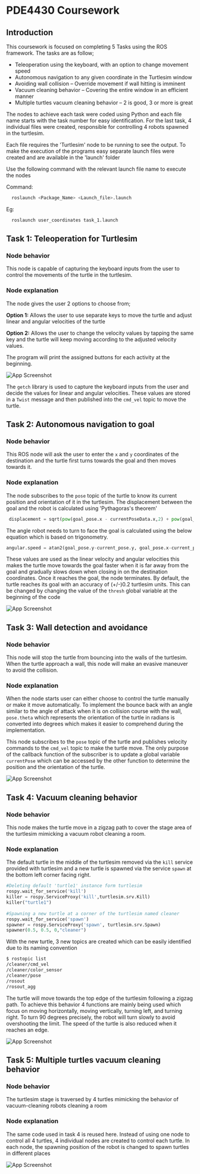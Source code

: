 # PDE4430 Coursework
## Introduction
 
This coursework is focused on completing 5 Tasks using the ROS framework. The tasks are as follow;
 
- Teleoperation using the keyboard, with an option to change movement speed
- Autonomous navigation to any given coordinate in the Turtlesim window
- Avoiding wall collision – Override movement if wall hitting is imminent
- Vacuum cleaning behavior – Covering the entire window in an efficient manner
- Multiple turtles vacuum cleaning behavior – 2 is good, 3 or more is great
 
The nodes to achieve each task were coded using Python and each file name starts with 
the task number for easy identification. For the last task, 4 individual files were created, responsible for controlling 4 robots spawned in the turtlesim.
 
Each file requires the 'Turtlesim' node to be running to see the output. 
To make the execution of the programs easy separate launch files were created 
and are available in the 'launch' folder 
 
Use the following command with the relevant launch file name to execute the nodes
 
Command:
```bash
  roslaunch <Package_Name> <Launch_file>.launch
```
 
 
Eg:
```bash
  roslaunch user_coordinates task_1.launch
```
 
## Task 1: Teleoperation for Turtlesim
### Node behavior
This node is capable of capturing the keyboard inputs from 
the user to control the movements of the turtle in the turtlesim. 
 
### Node explanation
The node gives the user 2 options to choose from; 
 
**Option 1:** Allows the user to use separate keys to move the turtle and adjust linear and angular velocities of the turtle
 
**Option 2:** Allows the user to change the velocity values by tapping the same key and the turtle will keep moving
according to the adjusted velocity values.
 
The program will print the assigned buttons for each activity at the beginning.
 
![App Screenshot](https://via.placeholder.com/468x300?text=App+Screenshot+Here)
 
The `getch` library is used to capture the keyboard inputs from the user and decide the values for 
linear and angular velocities. These values are stored in a `Twist` message and then published
into the `cmd_vel` topic to move the turtle.
 
## Task 2: Autonomous navigation to goal
### Node behavior
This ROS node will ask the user to enter the `x` and `y` coordinates of the destination and the 
turtle first turns towards the goal and then moves towards it.
 
### Node explanation
The node subscribes to the `pose` topic of the turtle to know its current position and orientation of it in the
turtlesim. The displacement between the goal and the robot is calculated using 'Pythagoras's theorem'
 
```python
 displacement = sqrt(pow(goal_pose.x - currentPoseData.x,2) + pow(goal_pose.y - currentPoseData.y,2))
```
 
The angle robot needs to turn to face the goal is calculated using the below equation which is based on trigonometry.
 
```python
angular.speed = atan2(goal_pose.y-current_pose.y, goal_pose.x-current_pose.x) - current_pose.theta
```
 
These values are used as the linear velocity and angular velocities this makes the turtle move towards
the goal faster when it is far away from the goal and gradually slows down when 
closing in on the destination coordinates. Once it reaches the goal, the node terminates.
By default, the turtle reaches its goal with an accuracy of (+/-)0.2 turtlesim units. This can be 
changed by changing the value of the `thresh` global variable at the beginning of the code
 
![App Screenshot](https://via.placeholder.com/468x300?text=App+Screenshot+Here)
 
 
## Task 3: Wall detection and avoidance
### Node behavior
This node will stop the turtle from bouncing into the walls of the turtlesim. When the 
turtle approach a wall, this node will make an evasive maneuver to avoid the collision.
 
### Node explanation
When the node starts user can either choose to control the turtle manually or make it move
automatically. To implement the bounce back with an angle similar to the angle of attack 
when it is on collision course with the wall, `pose.theta` which represents the orientation of
the turtle in radians is converted into degrees which makes it easier to comprehend during the 
implementation.
 
This node subscribes to the `pose` topic of the turtle and publishes velocity commands to the `cmd_vel` topic
to make the turtle move. The only purpose of the callback function of the subscriber is
to update a global variable `currentPose` which can be accessed by the other function to 
determine the position and the orientation of the turtle.
 
![App Screenshot](https://via.placeholder.com/468x300?text=App+Screenshot+Here)
 
## Task 4: Vacuum cleaning behavior
### Node behavior
This node makes the turtle move in a zigzag path to cover the stage area of the 
turtlesim mimicking a vacuum robot cleaning a room.
 
### Node explanation
The default turtle in the middle of the turtlesim removed via the `kill` service provided
with turtlesim and a new turtle is spawned via the service `spawn` at the bottom left 
corner facing right. 
 
```python
#Deleting default 'turtle1' instance form turtlesim
rospy.wait_for_service('kill')
killer = rospy.ServiceProxy('kill',turtlesim.srv.Kill)
killer("turtle1")
 
#Spawning a new turtle at a corner of the turtlesim named cleaner
rospy.wait_for_service('spawn')
spawner = rospy.ServiceProxy('spawn', turtlesim.srv.Spawn)
spawner(0.5, 0.5, 0,"cleaner")
```
 
With the new turtle, 3 new topics are created which can be easily identified due to its
naming convention
```bash
$ rostopic list
/cleaner/cmd_vel
/cleaner/color_sensor
/cleaner/pose
/rosout
/rosout_agg
```
 
The turtle will move towards the top edge of the turtlesim following a zigzag path.
To achieve this behavior 4 functions are mainly being used which focus on
moving horizontally, moving vertically, turning left, and turning right. To turn 90 degrees
precisely, the robot will turn slowly to avoid overshooting the limit. The speed of the turtle
is also reduced when it reaches an edge.
 
![App Screenshot](https://via.placeholder.com/468x300?text=App+Screenshot+Here)
 
 
 
 
## Task 5: Multiple turtles vacuum cleaning behavior
### Node behavior
The turtlesim stage is traversed by 4 turtles mimicking the behavior of vacuum-cleaning robots
cleaning a room
 
### Node explanation
The same code used in task 4 is reused here. Instead of using one node to 
control all 4 turtles, 4 individual nodes are created to control each turtle.
In each node, the spawning position of the robot is changed to spawn turtles in 
different places 

![App Screenshot](https://via.placeholder.com/468x300?text=App+Screenshot+Here)


